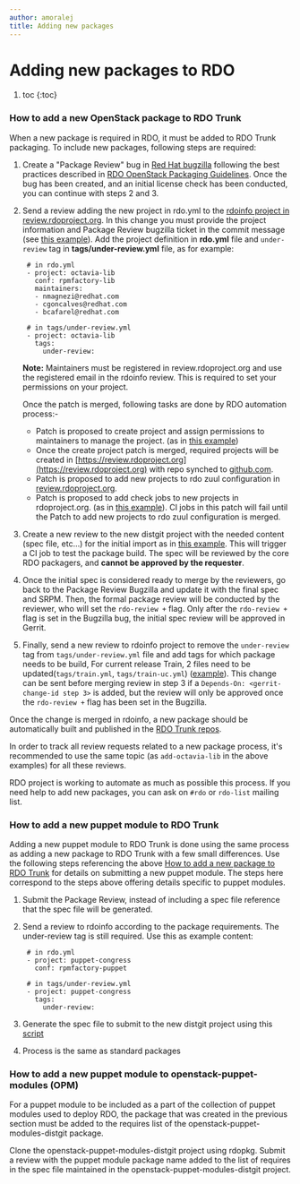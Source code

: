 ```yaml
---
author: amoralej
title: Adding new packages
---
```


# Adding new packages to RDO

1. toc
{:toc}


### How to add a new OpenStack package to RDO Trunk

When a new package is required in RDO, it must be added to RDO Trunk packaging.
To include new packages, following steps are required:

1. Create a "Package Review" bug in [Red Hat bugzilla](https://bugzilla.redhat.com/)
following the best practices described in [RDO OpenStack Packaging Guidelines](/documentation/rdo-packaging-guidelines/). Once the bug has been created, and an initial license check has been conducted, you can continue with steps 2 and 3.

2. Send a review adding the new project in rdo.yml to the [rdoinfo project in
review.rdoproject.org](https://review.rdoproject.org/r/#/q/project:rdoinfo). In
this change you must provide the project information and Package Review bugzilla
ticket in the commit message (see [this example](https://review.rdoproject.org/r/#/c/18644/)).
Add the project definition in **rdo.yml** file and `under-review` tag in **tags/under-review.yml** file,
as for example:
    
        # in rdo.yml
        - project: octavia-lib
          conf: rpmfactory-lib
          maintainers:
          - nmagnezi@redhat.com
          - cgoncalves@redhat.com
          - bcafarel@redhat.com

        # in tags/under-review.yml
        - project: octavia-lib
          tags:
            under-review:
     
    **Note:** Maintainers must be registered in review.rdoproject.org and use the registered email in the rdoinfo review.
    This is required to set your permissions on your project.

    Once the patch is merged, following tasks are done by RDO automation process:-

    * Patch is proposed to create project and assign permissions to maintainers to manage the project.
    (as in [this example](https://review.rdoproject.org/r/#/c/18647/))
    * Once the create project patch is merged, required projects will be created in [https://review.rdoproject.org](https://review.rdoproject.org)
    with repo synched to [github.com](https://github.com/rdo-packages/octavia-lib-distgit).
    * Patch is proposed to add new projects to rdo zuul configuration in [review.rdoproject.org](https://github.com/rdo-infra/review.rdoproject.org-config/blob/master/zuul/rdo.yaml).
    * Patch is proposed to add check jobs to new projects in rdoproject.org.
    (as in [this example](https://review.rdoproject.org/r/#/c/18648/)). CI jobs in this patch will fail
    until the Patch to add new projects to rdo zuul configuration is merged.

3. Create a new review to the new distgit project with the needed content (spec
file, etc...) for the initial import as in [this example](https://review.rdoproject.org/r/#/c/18682/).
This will trigger a CI job to test the package build. The spec will be reviewed by the
core RDO packagers, and **cannot be approved by the requester**.

4. Once the initial spec is considered ready to merge by the reviewers, go back to the Package Review
Bugzilla and update it with the final spec and SRPM. Then, the formal package 
review will be conducted by the reviewer, who will set the `rdo-review +` flag. Only after
the `rdo-review +` flag is set in the Bugzilla bug, the initial spec review will be approved
in Gerrit.

5. Finally, send a new review to rdoinfo project to remove the `under-review` tag from `tags/under-review.yml` file
and add tags for which package needs to be build, For current release Train, 2 files need to be updated(`tags/train.yml`,
`tags/train-uc.yml`) ([example](https://review.rdoproject.org/r/#/c/18757/)).
This change can be sent before merging review in step 3 if a `Depends-On: <gerrit-change-id step 3>`
is added, but the review will only be approved once the `rdo-review +` flag has been
set in the Bugzilla.

Once the change is merged in rdoinfo, a new package should be automatically built
and published in the [RDO Trunk repos](http://trunk.rdoproject.org/centos7-master/report.html).

In order to track all review requests related to a new package process, it's recommended
to use the same topic (as `add-octavia-lib` in the above examples) for all these reviews.

RDO project is working to automate as much as possible this process. If you need
help to add new packages, you can ask on `#rdo` or `rdo-list` mailing list.

<a id="#rdo-pkg-guide"></a>

### How to add a new puppet module to RDO Trunk

Adding a new puppet module to RDO Trunk is done using the same process as adding a new
package to RDO Trunk with a few small differences. Use the following steps referencing the above
[How to add a new package to RDO Trunk](#how-to-add-a-new-openstack-package-to-rdo-trunk)
for details on submitting a new puppet module. The steps here correspond to the
steps above offering details specific to puppet modules.

1. Submit the Package Review, instead of including a spec file reference that the
spec file will be generated.

2. Send a review to rdoinfo according to the package requirements. The under-review tag
is still required. Use this as example content:


        # in rdo.yml
        - project: puppet-congress
          conf: rpmfactory-puppet

        # in tags/under-review.yml
        - project: puppet-congress
          tags:
            under-review:
     
3. Generate the spec file to submit to the new distgit project using this [script](https://github.com/strider/opm-toolbox)

4. Process is the same as standard packages

### How to add a new puppet module to openstack-puppet-modules (OPM)

For a puppet module to be included as a part of the collection of puppet
modules used to deploy RDO, the package that was created in the previous
section must be added to the requires list of the
openstack-puppet-modules-distgit package.

Clone the openstack-puppet-modules-distgit project using rdopkg. Submit a
review with the puppet module package name added to the list of requires in
the spec file maintained in the openstack-puppet-modules-distgit project.

